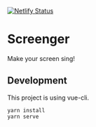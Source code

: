 [![Netlify Status](https://api.netlify.com/api/v1/badges/e3b6223f-65f4-4de2-a70a-72ffbac3dc68/deploy-status)](https://app.netlify.com/sites/screenger/deploys)

# Screenger

Make your screen sing!

## Development

This project is using vue-cli.

```
yarn install
yarn serve
```

